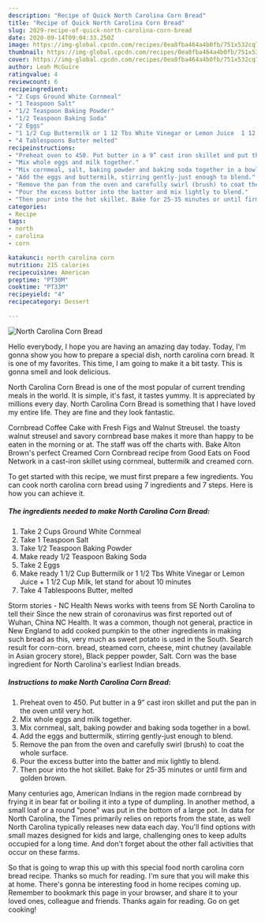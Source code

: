```yaml
---
description: "Recipe of Quick North Carolina Corn Bread"
title: "Recipe of Quick North Carolina Corn Bread"
slug: 2029-recipe-of-quick-north-carolina-corn-bread
date: 2020-09-14T09:04:33.250Z
image: https://img-global.cpcdn.com/recipes/0ea8fba464a4b0fb/751x532cq70/north-carolina-corn-bread-recipe-main-photo.jpg
thumbnail: https://img-global.cpcdn.com/recipes/0ea8fba464a4b0fb/751x532cq70/north-carolina-corn-bread-recipe-main-photo.jpg
cover: https://img-global.cpcdn.com/recipes/0ea8fba464a4b0fb/751x532cq70/north-carolina-corn-bread-recipe-main-photo.jpg
author: Leah McGuire
ratingvalue: 4
reviewcount: 6
recipeingredient:
- "2 Cups Ground White Cornmeal"
- "1 Teaspoon Salt"
- "1/2 Teaspoon Baking Powder"
- "1/2 Teaspoon Baking Soda"
- "2 Eggs"
- "1 1/2 Cup Buttermilk or 1 12 Tbs White Vinegar or Lemon Juice  1 12 Cup Milk let stand for about 10 minutes"
- "4 Tablespoons Butter melted"
recipeinstructions:
- "Preheat oven to 450. Put butter in a 9” cast iron skillet and put the pan in the oven until very hot."
- "Mix whole eggs and milk together."
- "Mix cornmeal, salt, baking powder and baking soda together in a bowl."
- "Add the eggs and buttermilk, stirring gently-just enough to blend."
- "Remove the pan from the oven and carefully swirl (brush) to coat the whole surface."
- "Pour the excess butter into the batter and mix lightly to blend."
- "Then pour into the hot skillet. Bake for 25-35 minutes or until firm and golden brown."
categories:
- Recipe
tags:
- north
- carolina
- corn

katakunci: north carolina corn 
nutrition: 215 calories
recipecuisine: American
preptime: "PT30M"
cooktime: "PT33M"
recipeyield: "4"
recipecategory: Dessert

---
```



![North Carolina Corn Bread](https://img-global.cpcdn.com/recipes/0ea8fba464a4b0fb/751x532cq70/north-carolina-corn-bread-recipe-main-photo.jpg)

Hello everybody, I hope you are having an amazing day today. Today, I'm gonna show you how to prepare a special dish, north carolina corn bread. It is one of my favorites. This time, I am going to make it a bit tasty. This is gonna smell and look delicious.

North Carolina Corn Bread is one of the most popular of current trending meals in the world. It is simple, it's fast, it tastes yummy. It is appreciated by millions every day. North Carolina Corn Bread is something that I have loved my entire life. They are fine and they look fantastic.

Cornbread Coffee Cake with Fresh Figs and Walnut Streusel. the toasty walnut streusel and savory cornbread base makes it more than happy to be eaten in the morning or at. The staff was off the charts with. Bake Alton Brown&#39;s perfect Creamed Corn Cornbread recipe from Good Eats on Food Network in a cast-iron skillet using cornmeal, buttermilk and creamed corn.


To get started with this recipe, we must first prepare a few ingredients. You can cook north carolina corn bread using 7 ingredients and 7 steps. Here is how you can achieve it.

<!--inarticleads1-->

##### The ingredients needed to make North Carolina Corn Bread:

1. Take 2 Cups Ground White Cornmeal
1. Take 1 Teaspoon Salt
1. Take 1/2 Teaspoon Baking Powder
1. Make ready 1/2 Teaspoon Baking Soda
1. Take 2 Eggs
1. Make ready 1 1/2 Cup Buttermilk or 1 1/2 Tbs White Vinegar or Lemon Juice + 1 1/2 Cup Milk, let stand for about 10 minutes
1. Take 4 Tablespoons Butter, melted


Storm stories - NC Health News works with teens from SE North Carolina to tell their Since the new strain of coronavirus was first reported out of Wuhan, China NC Health. It was a common, though not general, practice in New England to add cooked pumpkin to the other ingredients in making such bread as this, very much as sweet potato is used in the South. Search result for corn-corn. bread, steamed corn, cheese, mint chutney (available in Asian grocery store), Black pepper powder, Salt. Corn was the base ingredient for North Carolina&#39;s earliest Indian breads. 

<!--inarticleads2-->

##### Instructions to make North Carolina Corn Bread:

1. Preheat oven to 450. Put butter in a 9” cast iron skillet and put the pan in the oven until very hot.
1. Mix whole eggs and milk together.
1. Mix cornmeal, salt, baking powder and baking soda together in a bowl.
1. Add the eggs and buttermilk, stirring gently-just enough to blend.
1. Remove the pan from the oven and carefully swirl (brush) to coat the whole surface.
1. Pour the excess butter into the batter and mix lightly to blend.
1. Then pour into the hot skillet. Bake for 25-35 minutes or until firm and golden brown.


Many centuries ago, American Indians in the region made cornbread by frying it in bear fat or boiling it into a type of dumpling. In another method, a small loaf or a round &#34;pone&#34; was put in the bottom of a large pot. In data for North Carolina, the Times primarily relies on reports from the state, as well North Carolina typically releases new data each day. You&#39;ll find options with small mazes designed for kids and large, challenging ones to keep adults occupied for a long time. And don&#39;t forget about the other fall activities that occur on these farms. 

So that is going to wrap this up with this special food north carolina corn bread recipe. Thanks so much for reading. I'm sure that you will make this at home. There's gonna be interesting food in home recipes coming up. Remember to bookmark this page in your browser, and share it to your loved ones, colleague and friends. Thanks again for reading. Go on get cooking!
